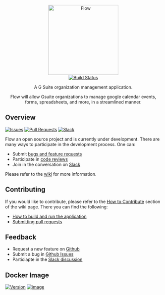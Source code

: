 <p align="center">
  <img src="https://github.com/flow-thru/flow/blob/master/img/png/flow_text_banner.png" alt="Flow" width="226">
  <br>
  <a href="https://travis-ci.com/flow-thru/flow"><img src="https://travis-ci.com/flow-thru/flow.svg?branch=master" alt="Build Status"></a>
</p>

<p align="center">A G Suite organization management application.</p>

<p align="center">Flow will allow Gsuite organizations to manage google calendar events, forms, spreadsheets, and more, in a streamlined manner.</p>

## Overview
<p align="left">
    <a href="https://github.com/flow-thru/flow/issues?utf8=%E2%9C%93&q=is%3Aissue+is%3Aopen+"><img src="https://img.shields.io/github/issues/flow-thru/flow.svg" alt="Issues"></a>
    <a href="https://github.com/flow-thru/flow/pulls?utf8=%E2%9C%93&q=is%3Apr+is%3Aopen+"><img src="https://img.shields.io/github/issues-pr/flow-thru/flow.svg" alt="Pull Requests"></a>
    <a href="https://join.slack.com/t/flowthru/shared_invite/enQtNjI3NjY5NzE3NzQ5LWY3Y2E0YmI2M2RmNjcyZGJhOTdjNTdiYjhjMjA5ZDJlYWE3NmI5OGVhZjYzYTZjOGYwNmYwZDlhY2RlYmVhZmQ"><img src="https://img.shields.io/badge/chat-on%20slack-brightgreen.svg" alt="Slack"></a>
</p>

Flow an open source project and is currently under development. There are many ways to participate in the development process. One can:
- Submit [bugs and feature requests](https://github.com/flow-thru/flow/issues)
- Participate in [code reviews](https://github.com/flow-thru/flow/pulls)
- Join in the conversation on [Slack](https://join.slack.com/t/flowthru/shared_invite/enQtNjI3NjY5NzE3NzQ5LWY3Y2E0YmI2M2RmNjcyZGJhOTdjNTdiYjhjMjA5ZDJlYWE3NmI5OGVhZjYzYTZjOGYwNmYwZDlhY2RlYmVhZmQ)  

Please refer to the [wiki](https://github.com/flow-thru/flow/wiki) for more information.

## Contributing
If you would like to contribute, please refer to the [How to Contribute](https://github.com/flow-thru/flow/wiki/How-to-Contribute) section of the wiki page. There you can find the following:
- [How to build and run the application](https://github.com/flow-thru/flow/wiki/How-to-Contribute)
- [Submitting pull requests](https://github.com/flow-thru/flow/wiki/How-to-Contribute)

## Feedback
- Request a new feature on [Github](https://github.com/flow-thru/flow/issues)
- Submit a bug in [Github Issues](https://github.com/flow-thru/flow/issues)
- Particiapte in the [Slack discussion](https://join.slack.com/t/flowthru/shared_invite/enQtNjI3NjY5NzE3NzQ5LWY3Y2E0YmI2M2RmNjcyZGJhOTdjNTdiYjhjMjA5ZDJlYWE3NmI5OGVhZjYzYTZjOGYwNmYwZDlhY2RlYmVhZmQ)


## Docker Image
<p align="left">
    <a href="https://microbadger.com/images/flowthru/flow"><img src="https://images.microbadger.com/badges/version/flowthru/flow.svg" alt="Version"></a>
    <a href="https://microbadger.com/images/flowthru/flow"><img src="https://images.microbadger.com/badges/image/flowthru/flow.svg" alt="image"></a>
</p>
